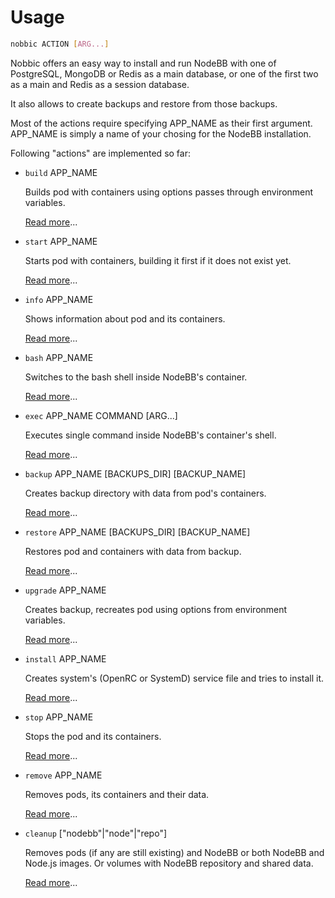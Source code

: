 Usage
=====

```sh
nobbic ACTION [ARG...]
```

Nobbic offers an easy way to install and run NodeBB with one of PostgreSQL, MongoDB or Redis as a main database,
or one of the first two as a main and Redis as a session database.

It also allows to create backups and restore from those backups.

Most of the actions require specifying APP_NAME as their first argument. APP_NAME is simply a name of your chosing for the NodeBB installation.

Following "actions" are implemented so far:

* `build` APP_NAME

  Builds pod with containers using options passes through environment variables.

  [Read more](./actions/start.markdown)...

* `start` APP_NAME

  Starts pod with containers, building it first if it does not exist yet.

  [Read more](./actions/start.markdown)...

* `info` APP_NAME

  Shows information about pod and its containers.

  [Read more](./actions/info.markdown)...

* `bash` APP_NAME

  Switches to the bash shell inside NodeBB's container.

  [Read more](./actions/bash.markdown)...

* `exec` APP_NAME COMMAND [ARG...]

  Executes single command inside NodeBB's container's shell.

  [Read more](./actions/exec.markdown)...

* `backup` APP_NAME [BACKUPS_DIR] [BACKUP_NAME]

  Creates backup directory with data from pod's containers.

  [Read more](./actions/backup.markdown)...

* `restore` APP_NAME [BACKUPS_DIR] [BACKUP_NAME]

  Restores pod and containers with data from backup.

  [Read more](./actions/restore.markdown)...

* `upgrade` APP_NAME

  Creates backup, recreates pod using options from environment variables.

  [Read more](./actions/upgrade.markdown)...

* `install` APP_NAME

  Creates system's (OpenRC or SystemD) service file and tries to install it.

  [Read more](./actions/install.markdown)...

* `stop` APP_NAME

  Stops the pod and its containers.

  [Read more](./actions/stop.markdown)...

* `remove` APP_NAME

  Removes pods, its containers and their data.

  [Read more](./actions/remove.markdown)...

* `cleanup` ["nodebb"|"node"|"repo"]

  Removes pods (if any are still existing) and NodeBB or both NodeBB and Node.js images. Or volumes with NodeBB repository and shared data.

  [Read more](./actions/cleanup.markdown)...
